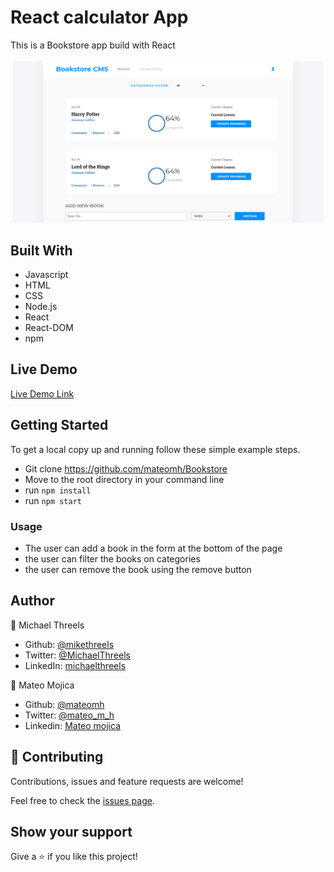 # React calculator App
This is a Bookstore app build with React

![screenshot](./src/assets/app_screenshot.png)


## Built With

- Javascript
- HTML
- CSS
- Node.js
- React
- React-DOM
- npm

## Live Demo

[Live Demo Link](https://mateo-michael-bookstore.herokuapp.com/)


## Getting Started

To get a local copy up and running follow these simple example steps.

- Git clone https://github.com/mateomh/Bookstore
- Move to the root directory in your command line
- run `npm install`
- run `npm start`

### Usage

- The user can add a book in the form at the bottom of the page
- the user can filter the books on categories
- the user can remove the book using the remove button

## Author
👤 Michael Threels
- Github: [@mikethreels](https://github.com/mikethreels)
- Twitter: [@MichaelThreels](https://twitter.com/MichaelThreels)
- LinkedIn: [michaelthreels](https://www.linkedin.com/in/michael-threels)

👤 Mateo Mojica
- Github: [@mateomh](https://github.com/mateomh)
- Twitter: [@mateo_m_h](https://twitter.com/mateo_m_h)
- Linkedin: [Mateo mojica](https://linkedin.com/mateo_mojica_hernandez)


## 🤝 Contributing

Contributions, issues and feature requests are welcome!

Feel free to check the [issues page](issues/).

## Show your support

Give a ⭐️ if you like this project!
